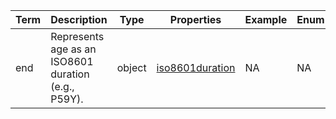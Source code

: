 |Term | Description | Type | Properties | Example | Enum|
| ---| ---| ---| ---| ---| --- |
| end | Represents age as an ISO8601 duration (e.g., P59Y). | object | [iso8601duration](./iso8601duration.md) | NA | NA|
